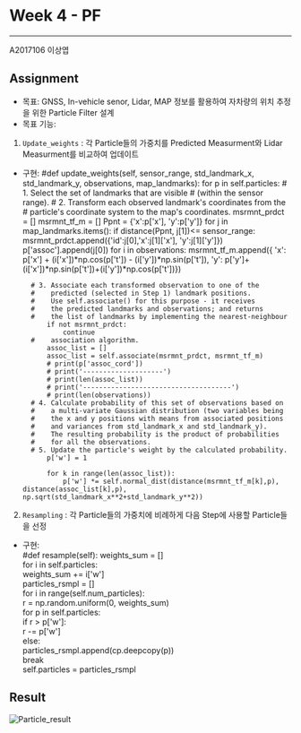 # Week 4 - PF
---
A2017106 이상엽

## Assignment

- 목표: GNSS, In-vehicle senor, Lidar, MAP 정보를 활용하여 자차량의 위치 추정을 위한 Particle Filter 설계 
- 목표 기능:
1) `Update_weights` : 각 Particle들의 가중치를 Predicted Measurment와 Lidar Measurment를 비교하여 업데이트      
- 구현:
 #def update_weights(self, sensor_range, std_landmark_x, std_landmark_y,
                       observations, map_landmarks):
        for p in self.particles:
        # 1. Select the set of landmarks that are visible
        #    (within the sensor range).
        # 2. Transform each observed landmark's coordinates from the
        #    particle's coordinate system to the map's coordinates. 
            msrmnt_prdct = []
            msrmnt_tf_m = []
            Ppnt = {'x':p['x'], 'y':p['y']}
            for j in map_landmarks.items():
                if distance(Ppnt, j[1])<= sensor_range:
                    msrmnt_prdct.append({'id':j[0],'x':j[1]['x'], 'y':j[1]['y']})
                    p['assoc'].append(j[0])
            for i in observations:
                msrmnt_tf_m.append({ 'x': p['x'] + (i['x'])*np.cos(p['t']) - (i['y'])*np.sin(p['t']), 
                'y': p['y']+ (i['x'])*np.sin(p['t'])+(i['y'])*np.cos(p['t'])})
 
        # 3. Associate each transformed observation to one of the
        #    predicted (selected in Step 1) landmark positions.
        #    Use self.associate() for this purpose - it receives
        #    the predicted landmarks and observations; and returns
        #    the list of landmarks by implementing the nearest-neighbour
            if not msrmnt_prdct:
                continue
        #    association algorithm.
            assoc_list = []
            assoc_list = self.associate(msrmnt_prdct, msrmnt_tf_m)
            # print(p['assoc_cord'])
            # print('--------------------')
            # print(len(assoc_list))
            # print('-------------------------------------')
            # print(len(observations))
        # 4. Calculate probability of this set of observations based on
        #    a multi-variate Gaussian distribution (two variables being
        #    the x and y positions with means from associated positions
        #    and variances from std_landmark_x and std_landmark_y).
        #    The resulting probability is the product of probabilities
        #    for all the observations.
        # 5. Update the particle's weight by the calculated probability.
            p['w'] = 1

            for k in range(len(assoc_list)):
                p['w'] *= self.normal_dist(distance(msrmnt_tf_m[k],p), distance(assoc_list[k],p), np.sqrt(std_landmark_x**2+std_landmark_y**2))
                
2) `Resampling` : 각 Particle들의 가중치에 비례하게 다음 Step에 사용할 Particle들을 선정      
- 구현:          
    #def resample(self):
        weights_sum = []  
        for i in self.particles:  
            weights_sum += i['w']  
        particles_rsmpl = []  
        for i in range(self.num_particles):  
            r = np.random.uniform(0, weights_sum)  
            for p in self.particles:  
                if r > p['w']:  
                    r -= p['w']  
                else:  
                    particles_rsmpl.append(cp.deepcopy(p))  
                    break  
        self.particles = particles_rsmpl
## Result
![Particle_result](https://user-images.githubusercontent.com/80674433/114971149-b9994c00-9eb6-11eb-886d-a731a17f7f47.gif)

